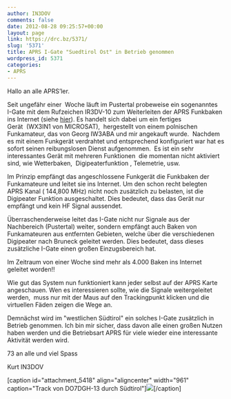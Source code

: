 ```yaml
---
author: IN3DOV
comments: false
date: 2012-08-28 09:25:57+00:00
layout: page
link: https://drc.bz/5371/
slug: '5371'
title: APRS I-Gate "Suedtirol Ost" in Betrieb genommen
wordpress_id: 5371
categories:
- APRS
---
```


Hallo an alle APRS’ler.




Seit ungefähr einer  Woche läuft im Pustertal probeweise ein sogenanntes  I-Gate mit dem Rufzeichen IR3DV-10 zum Weiterleiten der APRS Funkbaken ins Internet (siehe [hier](https://drc.bz/?page_id=1502)). Es handelt sich dabei um ein fertiges Gerät  (WX3IN1 von MICROSAT),  hergestellt von einem polnischen Funkamateur, das von Georg IW3ABA und mir angekauft wurde.  Nachdem es mit einem Funkgerät verdrahtet und entsprechend konfiguriert war hat es sofort seinen reibungslosen Dienst aufgenommen.  Es ist ein sehr interessantes Gerät mit mehreren Funktionen  die momentan nicht aktiviert sind, wie Wetterbaken,  Digipeaterfunktion , Telemetrie, usw.




Im Prinzip empfängt das angeschlossene Funkgerät die Funkbaken der Funkamateure und leitet sie ins Internet. Um den schon recht belegten APRS Kanal ( 144,800 MHz) nicht noch zusätzlich zu belasten, ist die Digipeater Funktion ausgeschaltet. Dies bedeutet, dass das Gerät nur empfängt und kein HF Signal aussendet.




Überraschenderweise leitet das I-Gate nicht nur Signale aus der Nachbereich (Pustertal) weiter, sondern empfängt auch Baken von Funkamateuren aus entfernten Gebieten, welche über die verschiedenen Digipeater nach Bruneck geleitet werden. Dies bedeutet, dass dieses zusätzliche I-Gate einen großen Einzugsbereich hat.




Im Zeitraum von einer Woche sind mehr als 4.000 Baken ins Internet geleitet worden!!




Wie gut das System nun funktioniert kann jeder selbst auf der APRS Karte angeschauen. Wen es interessieren sollte, wie die Signale weitergeleitet werden,  muss nur mit der Maus auf den Trackingpunkt klicken und die virtuellen Fäden zeigen die Wege an.




Demnächst wird im "westlichen Südtirol" ein solches I-Gate zusätzlich in  Betrieb genommen. Ich bin mir sicher, dass davon alle einen großen Nutzen haben werden und die Betriebsart APRS für viele wieder eine interessante  Aktivität werden wird.




73 an alle und viel Spass




Kurt IN3DOV




[caption id="attachment_5418" align="aligncenter" width="961" caption="Track von DO7DGH-13 durch Südtirol"][![](https://drc.bz/wp-content/uploads/2012/08/track-von-do7dgh-13-durch-suedtirol.jpg)](https://drc.bz/wp-content/uploads/2012/08/track-von-do7dgh-13-durch-suedtirol.jpg)[/caption]
